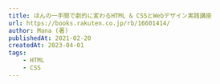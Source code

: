 ```yaml
---
title: ほんの一手間で劇的に変わるHTML & CSSとWebデザイン実践講座
url: https://books.rakuten.co.jp/rb/16601414/
author: Mana (著)
publishedAt: 2021-02-20
createdAt: 2023-04-01
tags: 
    - HTML
    - CSS
---
```

